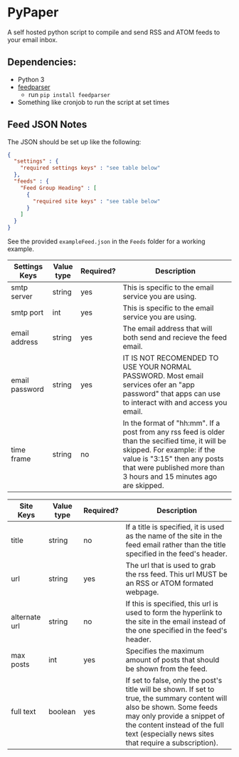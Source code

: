 # PyPaper
 
A self hosted python script to compile and send RSS and ATOM feeds to your email inbox.

## Dependencies:
- Python 3
- [feedparser](https://pypi.org/project/feedparser/)
  - run `pip install feedparser`
- Something like cronjob to run the script at set times

## Feed JSON Notes
The JSON should be set up like the following:
```json
{
  "settings" : {
    "required settings keys" : "see table below"
  },
  "feeds" : {
    "Feed Group Heading" : [
      {
        "required site keys" : "see table below"
      }
    ]
  }
}
```

See the provided `exampleFeed.json` in the `Feeds` folder for a working example.

Settings Keys  | Value type | Required? | Description
---------------|------------|-----------|----------------------------------------------------
smtp server    | string     | yes       | This is specific to the email service you are using.
smtp port      | int        | yes       | This is specific to the email service you are using.
email address  | string     | yes       | The email address that will both send and recieve the feed email.
email password | string     | yes       | IT IS NOT RECOMENDED TO USE YOUR NORMAL PASSWORD. Most email services ofer an "app password" that apps can use to interact with and access you email.
time frame     | string     | no        | In the format of "hh:mm". If a post from any rss feed is older than the secified time, it will be skipped. For example: if the value is "3:15" then any posts that were published more than 3 hours and 15 minutes ago are skipped.

Site Keys      | Value type | Required? | Description
---------------|------------|-----------|----------------------------------------------------
title          | string     | no        | If a title is specified, it is used as the name of the site in the feed email rather than the title specified in the feed's header.
url            | string     | yes       | The url that is used to grab the rss feed. This url MUST be an RSS or ATOM formated webpage.
alternate url  | string     | no        | If this is specified, this url is used to form the hyperlink to the site in the email instead of the one specified in the feed's header.
max posts      | int        | yes       | Specifies the maximum amount of posts that should be shown from the feed.
full text      | boolean    | yes       | If set to false, only the post's title will be shown. If set to true, the summary content will also be shown. Some feeds may only provide a snippet of the content instead of the full text (especially news sites that require a subscription).
